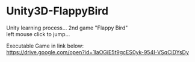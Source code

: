 # Unity3D-FlappyBird
Unity learning process... 2nd game "Flappy Bird" <br>
left mouse click to jump...

Executable Game in link below: <br> 
https://drive.google.com/open?id=1laOGiE5t9gcES0yk-954I-VSqCiDYsDy

